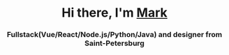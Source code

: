 <h1 align="center">Hi there, I'm <a href="https://daniilshat.ru/" target="_blank">Mark</a> 

<h3 align="center">Fullstack(Vue/React/Node.js/Python/Java) and designer from Saint-Petersburg</h3>





<!--
**ZgerskiiM/ZgerskiiM** is a ✨ _special_ ✨ repository because its `README.md` (this file) appears on your GitHub profile.

Here are some ideas to get you started:

- 🔭 I’m currently working on ...
- 🌱 I’m currently learning ...
- 👯 I’m looking to collaborate on ...
- 🤔 I’m looking for help with ...
- 💬 Ask me about ...
- 📫 How to reach me: ...
- 😄 Pronouns: ...
- ⚡ Fun fact: ...
-->
